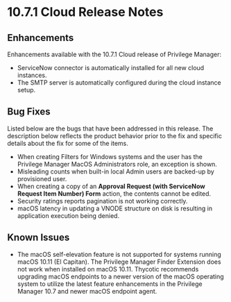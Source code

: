 [title]: # (10.7.1 Cloud)
[tags]: # (cloud)
[priority]: # (30096)
# 10.7.1 Cloud Release Notes

## Enhancements

Enhancements available with the 10.7.1 Cloud release of Privilege Manager:

* ServiceNow connector is automatically installed for all new cloud instances.
* The SMTP server is automatically configured during the cloud instance setup.

## Bug Fixes

Listed below are the bugs that have been addressed in this release. The description below reflects the product behavior prior to the fix and specific details about the fix for some of the items.

* When creating Filters for Windows systems and the user has the Privilege Manager MacOS Administrators role, an exception is shown.
* Misleading counts when built-in local Admin users are backed-up by provisioned user.
* When creating a copy of an __Approval Request (with ServiceNow Request Item Number) Form__ action, the contents cannot be edited.
* Security ratings reports pagination is not working correctly.
* macOS latency in updating a VNODE structure on disk is resulting in application execution being denied.

## Known Issues

* The macOS self-elevation feature is not supported for systems running macOS 10.11 (El Capitan). The Privilege Manager Finder Extension does not work when installed on macOS 10.11. Thycotic recommends upgrading macOS endpoints to a newer version of the macOS operating system to utilize the latest feature enhancements in the Privilege Manager 10.7 and newer macOS endpoint agent.

